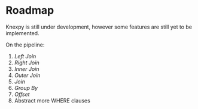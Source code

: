 # Roadmap

Knexpy is still under development, however some features are still yet to be implemented.

On the pipeline:

1. *Left Join*
2. *Right Join*
3. *Inner Join*
4. *Outer Join*
5. *Join*
6. *Group By*
7. *Offset*
8. Abstract more WHERE clauses
